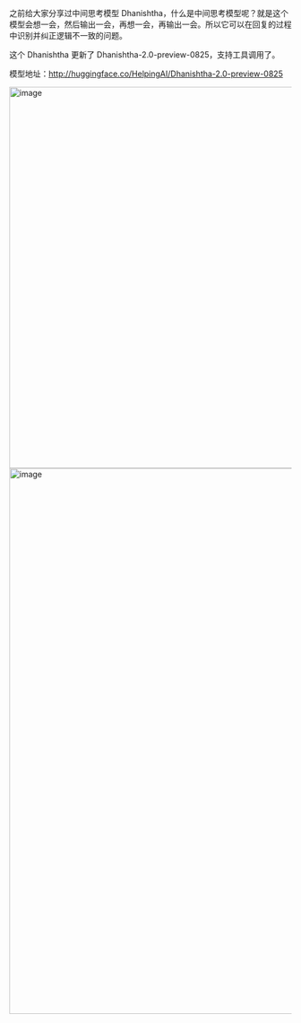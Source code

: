 之前给大家分享过中间思考模型 Dhanishtha，什么是中间思考模型呢？就是这个模型会想一会，然后输出一会，再想一会，再输出一会。所以它可以在回复的过程中识别并纠正逻辑不一致的问题。

这个 Dhanishtha 更新了 Dhanishtha-2.0-preview-0825，支持工具调用了。

模型地址：http://huggingface.co/HelpingAI/Dhanishtha-2.0-preview-0825

<img width="589" height="680" alt="image" src="https://github.com/user-attachments/assets/26db4684-2553-4ea1-93f2-ab266ba5e568" />

<img width="804" height="973" alt="image" src="https://github.com/user-attachments/assets/18a0902c-c3ae-4be8-8533-3f75aedbbcb7" />
